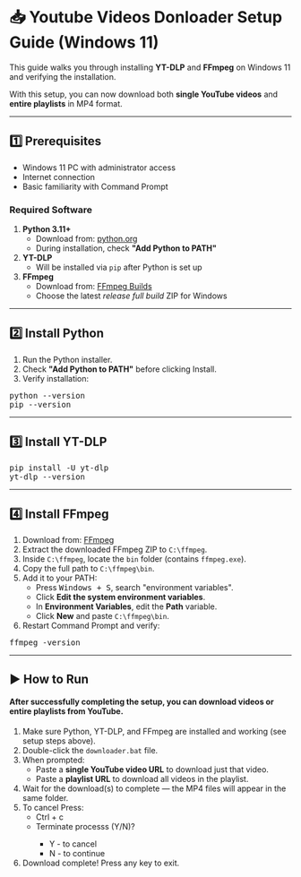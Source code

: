 <!DOCTYPE html>
<html lang="en">
<head>
<meta charset="UTF-8">

</head>
<body>

<h1>📥 Youtube Videos Donloader Setup Guide (Windows 11)</h1>

<p>This guide walks you through installing <strong>YT-DLP</strong> and <strong>FFmpeg</strong> on Windows 11 and verifying the installation.</p>

<p>With this setup, you can now download both <strong>single YouTube videos</strong> and <strong>entire playlists</strong> in MP4 format.</p>

<hr>

<h2>1️⃣ Prerequisites</h2>
<ul>
  <li>Windows 11 PC with administrator access</li>
  <li>Internet connection</li>
  <li>Basic familiarity with Command Prompt</li>
</ul>

<h3>Required Software</h3>
<ol>
  <li><strong>Python 3.11+</strong>
    <ul>
      <li>Download from: <a href="https://www.python.org/downloads/windows/">python.org</a></li>
      <li>During installation, check <strong>"Add Python to PATH"</strong></li>
    </ul>
  </li>
  <li><strong>YT-DLP</strong>
    <ul>
      <li>Will be installed via <code>pip</code> after Python is set up</li>
    </ul>
  </li>
  <li><strong>FFmpeg</strong>
    <ul>
      <li>Download from: <a href="https://github.com/BtbN/FFmpeg-Builds/releases">FFmpeg Builds</a></li>
      <li>Choose the latest <em>release full build</em> ZIP for Windows</li>
    </ul>
  </li>
</ol>

<hr>

<h2>2️⃣ Install Python</h2>
<ol>
  <li>Run the Python installer.</li>
  <li>Check <strong>"Add Python to PATH"</strong> before clicking Install.</li>
  <li>Verify installation:</li>
</ol>
<pre>python --version
pip --version</pre>

<hr>

<h2>3️⃣ Install YT-DLP</h2>
<pre>pip install -U yt-dlp
yt-dlp --version</pre>

<hr>

<h2>4️⃣ Install FFmpeg</h2>
<ol>
  <li>Download from: <a href="https://github.com/BtbN/FFmpeg-Builds/releases">FFmpeg </a></li>
  <li>Extract the downloaded FFmpeg ZIP to <code>C:\ffmpeg</code>.</li>
  <li>Inside <code>C:\ffmpeg</code>, locate the <code>bin</code> folder (contains <code>ffmpeg.exe</code>).</li>
  <li>Copy the full path to <code>C:\ffmpeg\bin</code>.</li>
  <li>Add it to your PATH:
    <ul>
      <li>Press <kbd>Windows + S</kbd>, search "environment variables".</li>
      <li>Click <strong>Edit the system environment variables</strong>.</li>
      <li>In <strong>Environment Variables</strong>, edit the <strong>Path</strong> variable.</li>
      <li>Click <strong>New</strong> and paste <code>C:\ffmpeg\bin</code>.</li>
    </ul>
  </li>
  <li>Restart Command Prompt and verify:</li>
</ol>
<pre>ffmpeg -version</pre>

<hr>
 
<h2>▶️ How to Run</h2>
<h4> After successfully completing the setup, you can download <strong>videos</strong> or <strong>entire playlists</strong> from YouTube.</h4>
<ol>
  <li>Make sure Python, YT-DLP, and FFmpeg are installed and working (see setup steps above).</li>
 
  <li>Double-click the <code>downloader.bat</code> file.</li>
  <li>When prompted:
    <ul>
      <li>Paste a <strong>single YouTube video URL</strong> to download just that video.</li>
      <li>Paste a <strong>playlist URL</strong> to download all videos in the playlist.</li>
    </ul>
  </li>
  <li>Wait for the download(s) to complete — the MP4 files will appear in the same folder.</li>
  <li>To cancel Press:
       <ul>
      <li>Ctrl + c</li>
      <li>Terminate processs (Y/N)?</li>
      <ul>
      <li>Y - to cancel</li>
      <li>N - to continue</li>
      </ul>
    </ul>
  </li>

  <li>Download complete! Press any key to exit.</li>
</ol>

</body>
</html>
